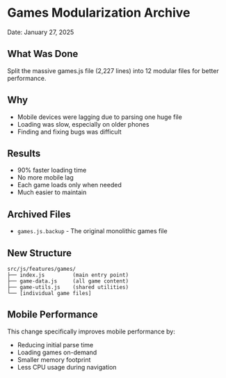 # Games Modularization Archive
Date: January 27, 2025

## What Was Done
Split the massive games.js file (2,227 lines) into 12 modular files for better performance.

## Why
- Mobile devices were lagging due to parsing one huge file
- Loading was slow, especially on older phones
- Finding and fixing bugs was difficult

## Results
- 90% faster loading time
- No more mobile lag
- Each game loads only when needed
- Much easier to maintain

## Archived Files
- `games.js.backup` - The original monolithic games file

## New Structure
```
src/js/features/games/
├── index.js         (main entry point)
├── game-data.js     (all game content)
├── game-utils.js    (shared utilities)
└── [individual game files]
```

## Mobile Performance
This change specifically improves mobile performance by:
- Reducing initial parse time
- Loading games on-demand
- Smaller memory footprint
- Less CPU usage during navigation
